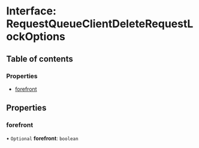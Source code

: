 # Interface: RequestQueueClientDeleteRequestLockOptions

## Table of contents

### Properties

- [forefront](RequestQueueClientDeleteRequestLockOptions.md#forefront)

## Properties

### <a id="forefront" name="forefront"></a> forefront

• `Optional` **forefront**: `boolean`
